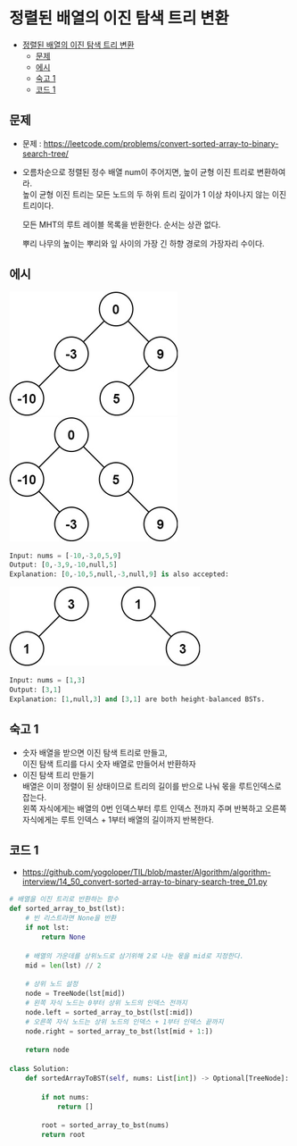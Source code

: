# 정렬된 배열의 이진 탐색 트리 변환

<!-- TOC -->

- [정렬된 배열의 이진 탐색 트리 변환](#%EC%A0%95%EB%A0%AC%EB%90%9C-%EB%B0%B0%EC%97%B4%EC%9D%98-%EC%9D%B4%EC%A7%84-%ED%83%90%EC%83%89-%ED%8A%B8%EB%A6%AC-%EB%B3%80%ED%99%98)
  - [문제](#%EB%AC%B8%EC%A0%9C)
  - [에시](#%EC%97%90%EC%8B%9C)
  - [숙고 1](#%EC%88%99%EA%B3%A0-1)
  - [코드 1](#%EC%BD%94%EB%93%9C-1)

<!-- /TOC -->

## 문제
- 문제 : https://leetcode.com/problems/convert-sorted-array-to-binary-search-tree/
- 오름차순으로 정렬된 정수 배열 num이 주어지면, 높이 균형 이진 트리로 변환하여라.  
  높이 균형 이진 트리는 모든 노드의 두 하위 트리 깊이가 1 이상 차이나지 않는 이진트리이다.

  모든 MHT의 루트 레이블 목록을 반환한다. 순서는 상관 없다.  

  뿌리 나무의 높이는 뿌리와 잎 사이의 가장 긴 하향 경로의 가장자리 수이다.

## 에시
![Example 1](./images/14_50_convert-sorted-array-to-binary-search-tree_01.jpeg)
![Example 1](./images/14_50_convert-sorted-array-to-binary-search-tree_02.jpeg)
``` python
Input: nums = [-10,-3,0,5,9]
Output: [0,-3,9,-10,null,5]
Explanation: [0,-10,5,null,-3,null,9] is also accepted:
```

![Example 2](./images/14_50_convert-sorted-array-to-binary-search-tree_03.jpeg)
``` python
Input: nums = [1,3]
Output: [3,1]
Explanation: [1,null,3] and [3,1] are both height-balanced BSTs.
```

## 숙고 1
- 숫자 배열을 받으면 이진 탐색 트리로 만들고,  
  이진 탐색 트리를 다시 숫자 배열로 만들어서 반환하자
- 이진 탐색 트리 만들기  
  배열은 이미 정렬이 된 상태이므로 트리의 길이를 반으로 나눠 몫을 루트인덱스로 잡는다.  
  왼쪽 자식에게는 배열의 0번 인덱스부터 루트 인덱스 전까지 주며 반복하고
  오른쪽 자식에게는 루트 인덱스 + 1부터 배열의 길이까지 반복한다.

## 코드 1
- https://github.com/yogoloper/TIL/blob/master/Algorithm/algorithm-interview/14_50_convert-sorted-array-to-binary-search-tree_01.py
``` python
# 배열을 이진 트리로 반환하는 함수
def sorted_array_to_bst(lst):
    # 빈 리스트라면 None을 반환
    if not lst:
        return None

    # 배열의 가운데를 상위노드로 삼기위해 2로 나눈 몫을 mid로 지정한다.
    mid = len(lst) // 2

    # 상위 노드 설정
    node = TreeNode(lst[mid])
    # 왼쪽 자식 노드는 0부터 상위 노드의 인덱스 전까지
    node.left = sorted_array_to_bst(lst[:mid])
    # 오른쪽 자식 노드는 상위 노드의 인덱스 + 1부터 인덱스 끝까지
    node.right = sorted_array_to_bst(lst[mid + 1:])

    return node

class Solution:
    def sortedArrayToBST(self, nums: List[int]) -> Optional[TreeNode]:

        if not nums:
            return []
        
        root = sorted_array_to_bst(nums)
        return root
```